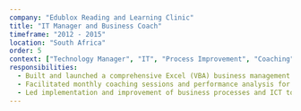 ```yaml
---
company: "Edublox Reading and Learning Clinic"
title: "IT Manager and Business Coach"
timeframe: "2012 - 2015"
location: "South Africa"
order: 5
context: ["Technology Manager", "IT", "Process Improvement", "Coaching"]
responsibilities:
  - Built and launched a comprehensive Excel (VBA) business management tool for 40+ franchisees.
  - Facilitated monthly coaching sessions and performance analysis for franchisees.
  - Led implementation and improvement of business processes and ICT tools.
---
```

